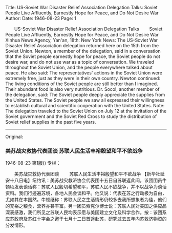 Title: US-Soviet War Disaster Relief Association Delegation Talks: Soviet People Live Affluently, Earnestly Hope for Peace, and Do Not Desire War
Author:
Date: 1946-08-23
Page: 1

　　US-Soviet War Disaster Relief Association Delegation Talks
　　Soviet People Live Affluently, Earnestly Hope for Peace, and Do Not Desire War
    Xinhua News Agency, Yan'an, 18th: New York News: The US-Soviet War Disaster Relief Association delegation returned here on the 15th from the Soviet Union. Newton, a member of the delegation, said in a conversation that the Soviet people earnestly hope for peace, the Soviet people do not desire war, and do not use war as a topic of conversation. We traveled throughout the Soviet Union, and the people everywhere talked about peace. He also said: The representatives' actions in the Soviet Union were extremely free, just as they were in their own country. Newton continued: The living conditions of the Soviet people are still better than I imagined. Their abundant food is also very nutritious. Dr. Socol, another member of the delegation, said: The Soviet people deeply appreciate the supplies from the United States. The Soviet people we saw all expressed their willingness to establish cultural and scientific cooperation with the United States. Note: The delegation traveled to the Soviet Union on July 12 at the invitation of the Soviet government and the Soviet Red Cross to study the distribution of Soviet relief supplies in the past five years.



<hr /> 

Original: 


### 美苏战灾救协代表团谈  苏联人民生活丰裕殷望和平不欲战争

1946-08-23
第1版()
专栏：

　　美苏战灾救协代表团谈
　　苏联人民生活丰裕殷望和平不欲战争
    【新华社延安十八日电】纽约讯：美苏战灾救济协会代表团十五日自苏联返此间，该团团员牛顿顷发表谈话称：苏联人民殷切希望和平，苏联人民不欲战争，并不以战争为谈话资料。我们行迹遍苏境，各地人民会谈和平。他又说：代表在苏之行动极为自由，尤如其在本国然。牛顿继称：苏联人民之生活情形仍较多去我所想象者为佳，他们的充裕之粮食，营养亦甚丰富。另一团员索克尔博士说：苏联人民对美国之供应品深表感激，我们所见之苏联人民均表示愿与美国建立文化及科学合作。按：该团系应苏政府及苏红十字会之邀于七月十二日首途赴苏，研究过去五年内苏救济物资的分发情形。
